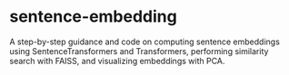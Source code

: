 # sentence-embedding
A step-by-step guidance and code on computing sentence embeddings using SentenceTransformers and Transformers, performing similarity search with FAISS, and visualizing embeddings with PCA.
